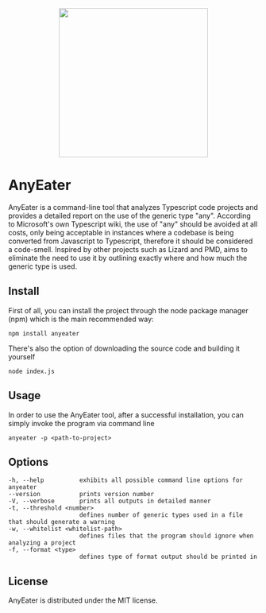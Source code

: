 
<div align="center">
    <img
      src="https://freesvg.org/img/1704184264Anteater1b.png"
      width="300"
      height="auto"
    />
  </a>
</div>

# AnyEater

AnyEater is a command-line tool that analyzes Typescript code projects and provides a detailed report on the use of the generic type "any". According to Microsoft's own Typescript wiki, the use of "any" should be avoided at all costs, only being acceptable in instances where a codebase is being converted from Javascript to Typescript, therefore it should be considered a code-smell. Inspired by other projects such as Lizard and PMD, aims to eliminate the need to use it by outlining exactly where and how much the generic type is used.

## Install

First of all, you can install the project through the node package manager (npm) which is the main recommended way:

    npm install anyeater

There's also the option of downloading the source code and building it yourself

    node index.js

## Usage

In order to use the AnyEater tool, after a successful installation, you can simply invoke the program via command line

    anyeater -p <path-to-project>

## Options

    -h, --help          exhibits all possible command line options for anyeater
    --version           prints version number
    -V, --verbose       prints all outputs in detailed manner
    -t, --threshold <number>        
                        defines number of generic types used in a file that should generate a warning
    -w, --whitelist <whitelist-path>        
                        defines files that the program should ignore when analyzing a project
    -f, --format <type>        
                        defines type of format output should be printed in

## License

AnyEater is distributed under the MIT license.

